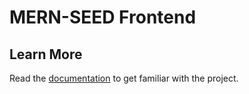 # MERN-SEED Frontend

## Learn More

Read the [documentation](https://github.com/tamasszoke/mern-seed#readme) to get familiar with the project.
